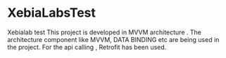 # XebiaLabsTest
Xebialab test
This project is developed in MVVM architecture .
The architecture component like MVVM, DATA BINDING etc are being used in the project.
For the api calling , Retrofit has been used.
